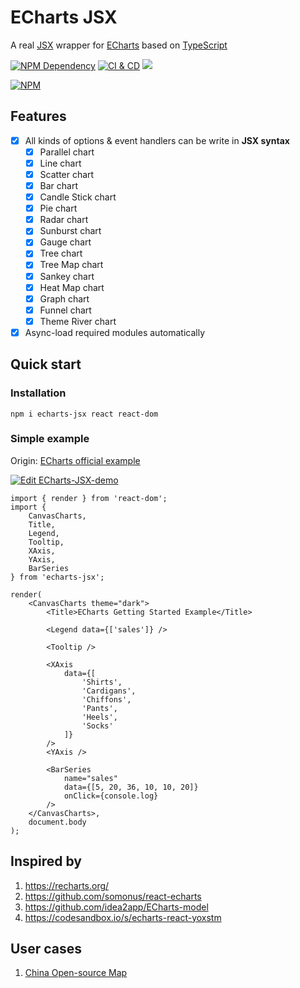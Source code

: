 # ECharts JSX

A real [JSX][1] wrapper for [ECharts][2] based on [TypeScript][3]

[![NPM Dependency](https://img.shields.io/librariesio/github/idea2app/ECharts-JSX.svg)][4]
[![CI & CD](https://github.com/idea2app/ECharts-JSX/actions/workflows/main.yml/badge.svg)][5]
[![](https://raw.githubusercontent.com/sindresorhus/awesome/main/media/mentioned-badge.svg)][6]

[![NPM](https://nodei.co/npm/echarts-jsx.png?downloads=true&downloadRank=true&stars=true)][7]

## Features

-   [x] All kinds of options & event handlers can be write in **JSX syntax**
    -   [x] Parallel chart
    -   [x] Line chart
    -   [x] Scatter chart
    -   [x] Bar chart
    -   [x] Candle Stick chart
    -   [x] Pie chart
    -   [x] Radar chart
    -   [x] Sunburst chart
    -   [x] Gauge chart
    -   [x] Tree chart
    -   [x] Tree Map chart
    -   [x] Sankey chart
    -   [x] Heat Map chart
    -   [x] Graph chart
    -   [x] Funnel chart
    -   [x] Theme River chart
-   [x] Async-load required modules automatically

## Quick start

### Installation

```shell
npm i echarts-jsx react react-dom
```

### Simple example

Origin: [ECharts official example][8]

[![Edit ECharts-JSX-demo](https://codesandbox.io/static/img/play-codesandbox.svg)][9]

```tsx
import { render } from 'react-dom';
import {
    CanvasCharts,
    Title,
    Legend,
    Tooltip,
    XAxis,
    YAxis,
    BarSeries
} from 'echarts-jsx';

render(
    <CanvasCharts theme="dark">
        <Title>ECharts Getting Started Example</Title>

        <Legend data={['sales']} />

        <Tooltip />

        <XAxis
            data={[
                'Shirts',
                'Cardigans',
                'Chiffons',
                'Pants',
                'Heels',
                'Socks'
            ]}
        />
        <YAxis />

        <BarSeries
            name="sales"
            data={[5, 20, 36, 10, 10, 20]}
            onClick={console.log}
        />
    </CanvasCharts>,
    document.body
);
```

## Inspired by

1. https://recharts.org/
2. https://github.com/somonus/react-echarts
3. https://github.com/idea2app/ECharts-model
4. https://codesandbox.io/s/echarts-react-yoxstm

## User cases

1. [China Open-source Map](https://kaiyuanshe.cn/organization/)

[1]: https://facebook.github.io/jsx/
[2]: https://echarts.apache.org/
[3]: https://www.typescriptlang.org/
[4]: https://libraries.io/npm/echarts-jsx
[5]: https://github.com/idea2app/ECharts-JSX/actions/workflows/main.yml
[6]: https://github.com/ecomfe/awesome-echarts
[7]: https://nodei.co/npm/echarts-jsx/
[8]: https://echarts.apache.org/handbook/en/get-started/
[9]: https://codesandbox.io/s/echarts-jsx-demo-bouwsf?autoresize=1&fontsize=14&module=%2Fsrc%2FBar.tsx&theme=dark
